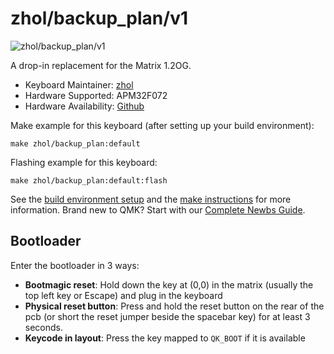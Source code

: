 # zhol/backup_plan/v1

![zhol/backup_plan/v1](https://i.imgur.com/dAWTx9x.png)

A drop-in replacement for the Matrix 1.2OG.

* Keyboard Maintainer: [zhol](https://github.com/zhol0777)
* Hardware Supported: APM32F072
* Hardware Availability: [Github](https://github.com/zhol0777/1.2og_pcb_clone)

Make example for this keyboard (after setting up your build environment):

    make zhol/backup_plan:default

Flashing example for this keyboard:

    make zhol/backup_plan:default:flash

See the [build environment setup](https://docs.qmk.fm/#/getting_started_build_tools) and the [make instructions](https://docs.qmk.fm/#/getting_started_make_guide) for more information. Brand new to QMK? Start with our [Complete Newbs Guide](https://docs.qmk.fm/#/newbs).

## Bootloader

Enter the bootloader in 3 ways:

* **Bootmagic reset**: Hold down the key at (0,0) in the matrix (usually the top left key or Escape) and plug in the keyboard
* **Physical reset button**: Press and hold the reset button on the rear of the pcb (or short the reset jumper beside the spacebar key) for at least 3 seconds.
* **Keycode in layout**: Press the key mapped to `QK_BOOT` if it is available
